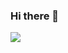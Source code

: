 ### Hi there 👋

 <img src="https://img.shields.io/badge/w.nth1222@gmail.com-007396?style=for-the-badge&logo=gmail&logoColor=#EA4335"/>
